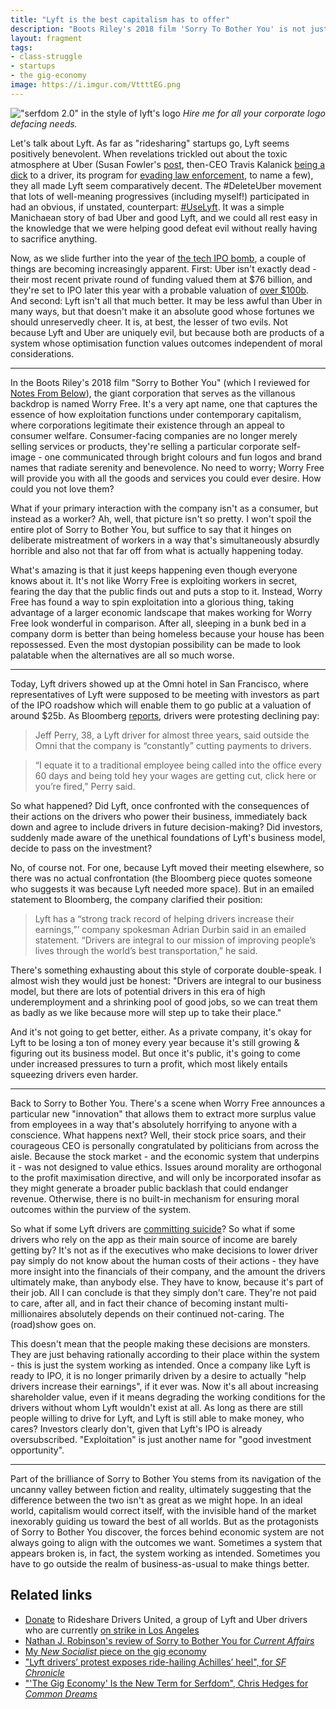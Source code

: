 ```yaml
---
title: "Lyft is the best capitalism has to offer"
description: "Boots Riley's 2018 film 'Sorry To Bother You' is not just a piece of speculative fiction - it depicts a dystopian future that's already here."
layout: fragment
tags:
- class-struggle
- startups
- the gig-economy
image: https://i.imgur.com/VttttEG.png
---
```


!["serfdom 2.0" in the style of lyft's logo](https://i.imgur.com/VttttEG.png)
_Hire me for all your corporate logo defacing needs._

Let's talk about Lyft. As far as "ridesharing" startups go, Lyft seems positively benevolent. When revelations trickled out about the toxic atmosphere at Uber (Susan Fowler's [post](https://www.susanjfowler.com/blog/2017/2/19/reflecting-on-one-very-strange-year-at-uber), then-CEO Travis Kalanick [being a dick](https://www.bloomberg.com/news/articles/2017-02-28/in-video-uber-ceo-argues-with-driver-over-falling-fares) to a driver, its program for [evading law enforcement](https://www.nytimes.com/2017/03/03/technology/uber-greyball-program-evade-authorities.html), to name a few), they all made Lyft seem comparatively decent. The #DeleteUber movement that lots of well-meaning progressives (including myself!) participated in had an obvious, if unstated, counterpart: [#UseLyft](https://theweek.com/speedreads/826667/lyfts-revenue-skyrocketed-after-deleteuber-took). It was a simple Manichaean story of bad Uber and good Lyft, and we could all rest easy in the knowledge that we were helping good defeat evil without really having to sacrifice anything.

Now, as we slide further into the year of [the tech IPO bomb](/posts/fragments-57), a couple of things are becoming increasingly apparent. First: Uber isn't exactly dead - their most recent private round of funding valued them at $76 billion, and they're set to IPO later this year with a probable valuation of [over $100b](https://www.cnbc.com/2019/03/22/nyse-wins-uber-pinterest-listings-sources.html). And second: Lyft isn't all that much better. It may be less awful than Uber in many ways, but that doesn't make it an absolute good whose fortunes we should unreservedly cheer. It is, at best, the lesser of two evils. Not because Lyft and Uber are uniquely evil, but because both are products of a system whose optimisation function values outcomes independent of moral considerations.

***

In the Boots Riley's 2018 film "Sorry to Bother You" (which I reviewed for [Notes From Below](https://notesfrombelow.org/article/sorry-to-bother-you-tech-worker-organising)), the giant corporation that serves as the villanous backdrop is named Worry Free. It's a very apt name, one that captures the essence of how exploitation functions under contemporary capitalism, where corporations legitimate their existence through an appeal to consumer welfare. Consumer-facing companies are no longer merely selling services or products, they're selling a particular corporate self-image - one communicated through bright colours and fun logos and brand names that radiate serenity and benevolence. No need to worry; Worry Free will provide you with all the goods and services you could ever desire. How could you not love them?

What if your primary interaction with the company isn't as a consumer, but instead as a worker? Ah, well, that picture isn't so pretty. I won't spoil the entire plot of Sorry to Bother You, but suffice to say that it hinges on deliberate mistreatment of workers in a way that's simultaneously absurdly horrible and also not that far off from what is actually happening today.

What's amazing is that it just keeps happening even though everyone knows about it. It's not like Worry Free is exploiting workers in secret, fearing the day that the public finds out and puts a stop to it. Instead, Worry Free has found a way to spin exploitation into a glorious thing, taking advantage of a larger economic landscape that makes working for Worry Free look wonderful in comparison. After all, sleeping in a bunk bed in a company dorm is better than being homeless because your house has been repossessed. Even the most dystopian possibility can be made to look palatable when the alternatives are all so much worse.

***

Today, Lyft drivers showed up at the Omni hotel in San Francisco, where representatives of Lyft were supposed to be meeting with investors as part of the IPO roadshow which will enable them to go public at a valuation of around $25b. As Bloomberg [reports](https://www.bloomberg.com/news/articles/2019-03-25/lyft-moves-san-francisco-ipo-roadshow-as-local-drivers-protest), drivers were protesting declining pay:

> Jeff Perry, 38, a Lyft driver for almost three years, said outside the Omni that the company is “constantly” cutting payments to drivers.

> “I equate it to a traditional employee being called into the office every 60 days and being told hey your wages are getting cut, click here or you’re fired,” Perry said.

So what happened? Did Lyft, once confronted with the consequences of their actions on the drivers who power their business, immediately back down and agree to include drivers in future decision-making? Did investors, suddenly made aware of the unethical foundations of Lyft's business model, decide to pass on the investment?

No, of course not. For one, because Lyft moved their meeting elsewhere, so there was no actual confrontation (the Bloomberg piece quotes someone who suggests it was because Lyft needed more space). But in an emailed statement to Bloomberg, the company clarified their position:

> Lyft has a “strong track record of helping drivers increase their earnings,”’ company spokesman Adrian Durbin said in an emailed statement. “Drivers are integral to our mission of improving people’s lives through the world’s best transportation,” he said.

There's something exhausting about this style of corporate double-speak. I almost wish they would just be honest: "Drivers are integral to our business model, but there are lots of potential drivers in this era of high underemployment and a shrinking pool of good jobs, so we can treat them as badly as we like because more will step up to take their place."

And it's not going to get better, either. As a private company, it's okay for Lyft to be losing a ton of money every year because it's still growing & figuring out its business model. But once it's public, it's going to come under increased pressures to turn a profit, which most likely entails squeezing drivers even harder.

***

Back to Sorry to Bother You. There's a scene when Worry Free announces a particular new "innovation" that allows them to extract more surplus value from employees in a way that's absolutely horrifying to anyone with a conscience. What happens next? Well, their stock price soars, and their courageous CEO is personally congratulated by politicians from across the aisle. Because the stock market - and the economic system that underpins it - was not designed to value ethics. Issues around morality are orthogonal to the profit maximisation directive, and will only be incorporated insofar as they might generate a broader public backlash that could endanger revenue. Otherwise, there is no built-in mechanism for ensuring moral outcomes within the purview of the system.

So what if some Lyft drivers are [committing suicide](https://www.nydailynews.com/new-york/ny-lyft-driver-suicide-20190325-ikwkmfsgifc5lburju6csj6l4e-story.html)? So what if some drivers who rely on the app as their main source of income are barely getting by? It's not as if the executives who make decisions to lower driver pay simply do not know about the human costs of their actions - they have more insight into the financials of their company, and the amount the drivers ultimately make, than anybody else. They have to know, because it's part of their job. All I can conclude is that they simply don't care. They're not paid to care, after all, and in fact their chance of becoming instant multi-millionaires absolutely depends on their continued not-caring. The (road)show goes on.

This doesn't mean that the people making these decisions are monsters. They are just behaving rationally according to their place within the system - this is just the system working as intended. Once a company like Lyft is ready to IPO, it is no longer primarily driven by a desire to actually "help drivers increase their earnings", if it ever was. Now it's all about increasing shareholder value, even if it means degrading the working conditions for the drivers without whom Lyft wouldn't exist at all. As long as there are still people willing to drive for Lyft, and Lyft is still able to make money, who cares? Investors clearly don't, given that Lyft's IPO is already oversubscribed. "Exploitation" is just another name for "good investment opportunity".

***

Part of the brilliance of Sorry to Bother You stems from its navigation of the uncanny valley between fiction and reality, ultimately suggesting that the difference between the two isn't as great as we might hope. In an ideal world, capitalism would correct itself, with the invisible hand of the market inexorably guiding us toward the best of all worlds. But as the protagonists of Sorry to Bother You discover, the forces behind economic system are not always going to align with the outcomes we want. Sometimes a system that appears broken is, in fact, the system working as intended. Sometimes you have to go outside the realm of business-as-usual to make things better.

## Related links

* [Donate](https://drivers-united.org/donate) to Rideshare Drivers United, a group of Lyft and Uber drivers who are currently [on strike in Los Angeles](https://www.vox.com/2019/3/25/18280718/uber-lyft-drivers-strike-la-los-angeles)
* [Nathan J. Robinson's review of Sorry to Bother You for _Current Affairs_](https://www.currentaffairs.org/2018/07/sorry-to-bother-you-and-the-rationality-of-evil)
* [My _New Socialist_ piece on the gig economy](https://newsocialist.org.uk/the-gig-economy/)
* ["Lyft drivers’ protest exposes ride-hailing Achilles’ heel", for _SF Chronicle_](https://www.sfchronicle.com/business/article/Lyft-drivers-protest-exposes-ride-hailing-13715265.php)
* ["'The Gig Economy' Is the New Term for Serfdom", Chris Hedges for _Common Dreams_](https://www.commondreams.org/views/2018/03/26/gig-economy-new-term-serfdom)
